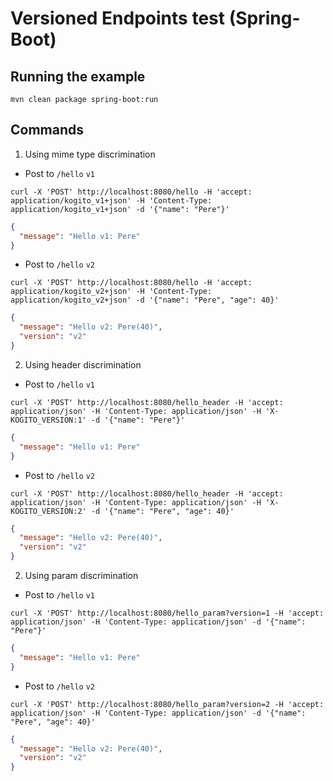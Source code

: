 # Versioned Endpoints test (Spring-Boot)

## Running the example

 ```shell
mvn clean package spring-boot:run  
 ```

## Commands
1. Using mime type discrimination
- Post to `/hello` `v1`

```shell
curl -X 'POST' http://localhost:8080/hello -H 'accept: application/kogito_v1+json' -H 'Content-Type: application/kogito_v1+json' -d '{"name": "Pere"}'
```

```json
{
  "message": "Hello v1: Pere"
}
```

- Post to `/hello` `v2`

```shell
curl -X 'POST' http://localhost:8080/hello -H 'accept: application/kogito_v2+json' -H 'Content-Type: application/kogito_v2+json' -d '{"name": "Pere", "age": 40}'
```

```json
{
  "message": "Hello v2: Pere(40)",
  "version": "v2"
}
```

2. Using header discrimination
- Post to `/hello` `v1`

```shell
curl -X 'POST' http://localhost:8080/hello_header -H 'accept: application/json' -H 'Content-Type: application/json' -H 'X-KOGITO_VERSION:1' -d '{"name": "Pere"}'
```

```json
{
  "message": "Hello v1: Pere"
}
```
- Post to `/hello` `v2`

```shell
curl -X 'POST' http://localhost:8080/hello_header -H 'accept: application/json' -H 'Content-Type: application/json' -H 'X-KOGITO_VERSION:2' -d '{"name": "Pere", "age": 40}'
```

```json
{
  "message": "Hello v2: Pere(40)",
  "version": "v2"
}
```

2. Using param discrimination
- Post to `/hello` `v1`

```shell
curl -X 'POST' http://localhost:8080/hello_param?version=1 -H 'accept: application/json' -H 'Content-Type: application/json' -d '{"name": "Pere"}'
```

```json
{
  "message": "Hello v1: Pere"
}
```
- Post to `/hello` `v2`

```shell
curl -X 'POST' http://localhost:8080/hello_param?version=2 -H 'accept: application/json' -H 'Content-Type: application/json' -d '{"name": "Pere", "age": 40}'
```

```json
{
  "message": "Hello v2: Pere(40)",
  "version": "v2"
}
```